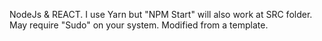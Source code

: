 NodeJs & REACT. I use Yarn but "NPM Start" will also work  at SRC folder. May require "Sudo" on your system.
Modified from a template.
